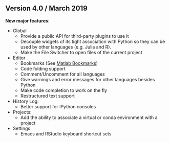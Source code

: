 ## Version 4.0 / March 2019

**New major features**:
* Global 
  - Provide a public API for third-party plugins to use it
  - Decouple widgets of its tight association with Python so they can be
    used by other languages (e.g. Julia and R).
  - Make the File Switcher to open files of the current project
* Editor
  - Bookmarks (See [Matlab Bookmarks](http://blogs.mathworks.com/community//2007/06/15/scroll-less-with-editor-bookmarks/))
  - Code folding support
  - Comment/Uncomment for all languages
  - Give warnings and error messages for other languages besides Python
  - Make code completion to work on the fly
  - Restructured text support
* History Log:
    - Better support for IPython consoles
* Projects:
    - Add the ability to associate a virtual or conda environment with a project
* Settings
    - Emacs and RStudio keyboard shortcut sets
